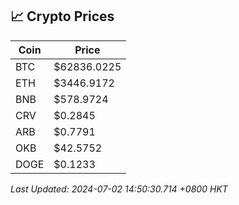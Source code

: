 ## 📈 Crypto Prices

| Coin | Price |
| ---- | ----- |
| BTC | $62836.0225 |
| ETH | $3446.9172 |
| BNB | $578.9724 |
| CRV | $0.2845 |
| ARB | $0.7791 |
| OKB | $42.5752 |
| DOGE | $0.1233 |

_Last Updated: 2024-07-02 14:50:30.714 +0800 HKT_